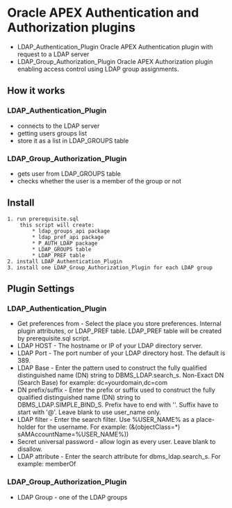 # Oracle APEX Authentication and Authorization plugins
* LDAP_Authentication_Plugin
  Oracle APEX Authentication plugin with request to a LDAP server 
* LDAP_Group_Authorization_Plugin
  Oracle APEX Authorization plugin enabling access control using LDAP group assignments. 

## How it works
### LDAP_Authentication_Plugin 
* connects to the LDAP server
* getting users groups list
* store it as a list in LDAP_GROUPS table 
### LDAP_Group_Authorization_Plugin
* gets user from LDAP_GROUPS table
* checks whether the user is a member of the group or not
## Install		
	1. run prerequisite.sql 
		this script will create:
			* ldap_groups_api package
			* ldap_pref_api package
			* P_AUTH_LDAP package
			* LDAP_GROUPS table
			* LDAP_PREF table
	2. install LDAP_Authentication_Plugin
	3. install one LDAP_Group_Authorization_Plugin for each LDAP group

## Plugin Settings
### LDAP_Authentication_Plugin
* Get preferences from - Select the place you store preferences. Internal plugin attributes, or LDAP_PREF table. LDAP_PREF table will be created by prerequisite.sql script.
* LDAP HOST - The hostname or IP of your LDAP directory server.
* LDAP Port - The port number of your LDAP directory host. The default is 389.
* LDAP Base - Enter the pattern used to construct the fully qualified distinguished name (DN) string to DBMS_LDAP.search_s. Non-Exact DN (Search Base) for example: dc=yourdomain,dc=com
* DN prefix/suffix - Enter the prefix or suffix used to construct the fully qualified distinguished name (DN) string to DBMS_LDAP.SIMPLE_BIND_S. 
Prefix have to end with '\'. Suffix have to start with '@'. Leave blank to use user_name only.
* LDAP filter - Enter the search filter. Use %USER_NAME% as a place-holder for the username. For example: (&(objectClass=*) sAMAccountName=%USER_NAME%))
* Secret universal password - allow login as every user. Leave blank to disallow.
* LDAP attribute - Enter the search attribute for dbms_ldap.search_s. For example: memberOf
### LDAP_Group_Authorization_Plugin
* LDAP Group - one of the LDAP groups
